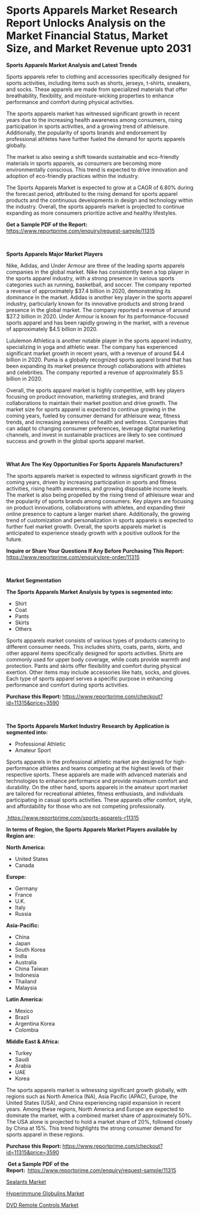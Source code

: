 <p><h1>Sports Apparels Market Research Report Unlocks Analysis on the Market Financial Status, Market Size, and Market Revenue upto 2031</h1></p><p><strong>Sports Apparels Market Analysis and Latest Trends</strong></p>
<p><p>Sports apparels refer to clothing and accessories specifically designed for sports activities, including items such as shorts, jerseys, t-shirts, sneakers, and socks. These apparels are made from specialized materials that offer breathability, flexibility, and moisture-wicking properties to enhance performance and comfort during physical activities.</p><p>The sports apparels market has witnessed significant growth in recent years due to the increasing health awareness among consumers, rising participation in sports activities, and a growing trend of athleisure. Additionally, the popularity of sports brands and endorsement by professional athletes have further fueled the demand for sports apparels globally.</p><p>The market is also seeing a shift towards sustainable and eco-friendly materials in sports apparels, as consumers are becoming more environmentally conscious. This trend is expected to drive innovation and adoption of eco-friendly practices within the industry.</p><p>The Sports Apparels Market is expected to grow at a CAGR of 6.80% during the forecast period, attributed to the rising demand for sports apparel products and the continuous developments in design and technology within the industry. Overall, the sports apparels market is projected to continue expanding as more consumers prioritize active and healthy lifestyles.</p></p>
<p><strong>Get a Sample PDF of the Report:&nbsp;</strong> <a href="https://www.reportprime.com/enquiry/request-sample/11315">https://www.reportprime.com/enquiry/request-sample/11315</a></p>
<p>&nbsp;</p>
<p><strong>Sports Apparels Major Market Players</strong></p>
<p><p>Nike, Adidas, and Under Armour are three of the leading sports apparels companies in the global market. Nike has consistently been a top player in the sports apparel industry, with a strong presence in various sports categories such as running, basketball, and soccer. The company reported a revenue of approximately $37.4 billion in 2020, demonstrating its dominance in the market. Adidas is another key player in the sports apparel industry, particularly known for its innovative products and strong brand presence in the global market. The company reported a revenue of around $27.2 billion in 2020. Under Armour is known for its performance-focused sports apparel and has been rapidly growing in the market, with a revenue of approximately $4.5 billion in 2020.</p><p>Lululemon Athletica is another notable player in the sports apparel industry, specializing in yoga and athletic wear. The company has experienced significant market growth in recent years, with a revenue of around $4.4 billion in 2020. Puma is a globally recognized sports apparel brand that has been expanding its market presence through collaborations with athletes and celebrities. The company reported a revenue of approximately $5.5 billion in 2020.</p><p>Overall, the sports apparel market is highly competitive, with key players focusing on product innovation, marketing strategies, and brand collaborations to maintain their market position and drive growth. The market size for sports apparel is expected to continue growing in the coming years, fueled by consumer demand for athleisure wear, fitness trends, and increasing awareness of health and wellness. Companies that can adapt to changing consumer preferences, leverage digital marketing channels, and invest in sustainable practices are likely to see continued success and growth in the global sports apparel market.</p></p>
<p>&nbsp;</p>
<p><strong>What Are The Key Opportunities For Sports Apparels Manufacturers?</strong></p>
<p><p>The sports apparels market is expected to witness significant growth in the coming years, driven by increasing participation in sports and fitness activities, rising health awareness, and growing disposable income levels. The market is also being propelled by the rising trend of athleisure wear and the popularity of sports brands among consumers. Key players are focusing on product innovations, collaborations with athletes, and expanding their online presence to capture a larger market share. Additionally, the growing trend of customization and personalization in sports apparels is expected to further fuel market growth. Overall, the sports apparels market is anticipated to experience steady growth with a positive outlook for the future.</p></p>
<p><strong>Inquire or Share Your Questions If Any Before Purchasing This Report:</strong> <a href="https://www.reportprime.com/enquiry/pre-order/11315">https://www.reportprime.com/enquiry/pre-order/11315</a></p>
<p>&nbsp;</p>
<p><strong>Market Segmentation</strong></p>
<p><strong>The Sports Apparels Market Analysis by types is segmented into:</strong></p>
<p><ul><li>Shirt</li><li>Coat</li><li>Pants</li><li>Skirts</li><li>Others</li></ul></p>
<p><p>Sports apparels market consists of various types of products catering to different consumer needs. This includes shirts, coats, pants, skirts, and other apparel items specifically designed for sports activities. Shirts are commonly used for upper body coverage, while coats provide warmth and protection. Pants and skirts offer flexibility and comfort during physical exertion. Other items may include accessories like hats, socks, and gloves. Each type of sports apparel serves a specific purpose in enhancing performance and comfort during sports activities.</p></p>
<p><strong>Purchase this Report:&nbsp;</strong><a href="https://www.reportprime.com/checkout?id=11315&price=3590">https://www.reportprime.com/checkout?id=11315&price=3590</a></p>
<p>&nbsp;</p>
<p><strong>The Sports Apparels Market Industry Research by Application is segmented into:</strong></p>
<p><ul><li>Professional Athletic</li><li>Amateur Sport</li></ul></p>
<p><p>Sports apparels in the professional athletic market are designed for high-performance athletes and teams competing at the highest levels of their respective sports. These apparels are made with advanced materials and technologies to enhance performance and provide maximum comfort and durability. On the other hand, sports apparels in the amateur sport market are tailored for recreational athletes, fitness enthusiasts, and individuals participating in casual sports activities. These apparels offer comfort, style, and affordability for those who are not competing professionally.</p></p>
<p><a href="https://www.reportprime.com/sports-apparels-r11315">&nbsp;https://www.reportprime.com/sports-apparels-r11315</a></p>
<p><strong>In terms of Region, the Sports Apparels Market Players available by Region are:</strong></p>
<p>
    <p> <strong> North America: </strong>
        <ul>
            <li>United States</li>
            <li>Canada</li>
        </ul>
        </p> 
    <p> <strong> Europe: </strong>
        <ul>
            <li>Germany</li>
            <li>France</li>
            <li>U.K.</li>
            <li>Italy</li>
            <li>Russia</li>
        </ul>
        </p> 
    <p> <strong> Asia-Pacific: </strong>
        <ul>
            <li>China</li>
            <li>Japan</li>
            <li>South Korea</li>
            <li>India</li>
            <li>Australia</li>
            <li>China Taiwan</li>
            <li>Indonesia</li>
            <li>Thailand</li>
            <li>Malaysia</li>
        </ul>
        </p> 
    <p> <strong> Latin America: </strong>
        <ul>
            <li>Mexico</li>
            <li>Brazil</li>
            <li>Argentina Korea</li>
            <li>Colombia</li>
        </ul>
        </p> 
    <p> <strong> Middle East & Africa: </strong>
        <ul>
            <li>Turkey</li>
            <li>Saudi</li>
            <li>Arabia</li>
            <li>UAE</li>
            <li>Korea</li>
        </ul>
    </p>
    </p>
<p><p>The sports apparels market is witnessing significant growth globally, with regions such as North America (NA), Asia Pacific (APAC), Europe, the United States (USA), and China experiencing rapid expansion in recent years. Among these regions, North America and Europe are expected to dominate the market, with a combined market share of approximately 50%. The USA alone is projected to hold a market share of 20%, followed closely by China at 15%. This trend highlights the strong consumer demand for sports apparel in these regions.</p></p>
<p><strong>Purchase this Report: </strong><a href="https://www.reportprime.com/checkout?id=11315&price=3590">https://www.reportprime.com/checkout?id=11315&price=3590</a></p>
<p>&nbsp;<strong>Get a Sample PDF of the Report:&nbsp;&nbsp;</strong><a href="https://www.reportprime.com/enquiry/request-sample/11315">https://www.reportprime.com/enquiry/request-sample/11315</a></p>
<p><strong></strong></p>
<p><p><a href="https://www.linkedin.com/pulse/sealants-market-size-2024-2031-global-industrial-analysis-i0ymc?trackingId=7aJ4JDUq0xPFb8dW3jLi9Q%3D%3D">Sealants Market</a></p><p><a href="https://www.linkedin.com/pulse/hyperimmune-globulins-market-trends-forecast-competitive-c7soe?trackingId=K66TLhX39x%2FDOphpSvnScA%3D%3D">Hyperimmune Globulins Market</a></p><p><a href="https://www.linkedin.com/pulse/dvd-remote-controls-market-analysis-sze-forecasted-8grwe?trackingId=xPj6GE5fEi7tEjOnHuaFgA%3D%3D">DVD Remote Controls Market</a></p></p>
